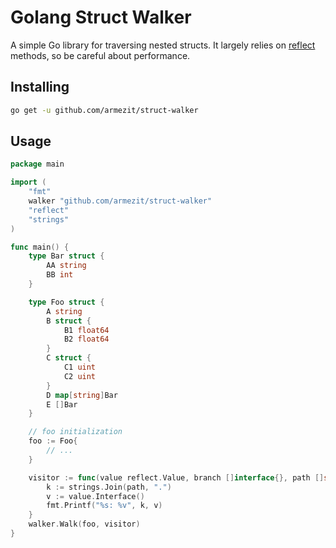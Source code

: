 # Golang Struct Walker

A simple Go library for traversing nested structs.
It largely relies on [reflect](https://golang.org/pkg/reflect/) methods, so be careful about performance.

## Installing

```sh
go get -u github.com/armezit/struct-walker
```

## Usage

```go
package main

import (
	"fmt"
	walker "github.com/armezit/struct-walker"
	"reflect"
	"strings"
)

func main() {
	type Bar struct {
		AA string
		BB int
	}

	type Foo struct {
		A string
		B struct {
			B1 float64
			B2 float64
		}
		C struct {
			C1 uint
			C2 uint
		}
		D map[string]Bar
		E []Bar
	}

	// foo initialization
	foo := Foo{
		// ...
	}

	visitor := func(value reflect.Value, branch []interface{}, path []string, field *reflect.StructField) {
		k := strings.Join(path, ".")
		v := value.Interface()
		fmt.Printf("%s: %v", k, v)
	}
	walker.Walk(foo, visitor)
}
```
